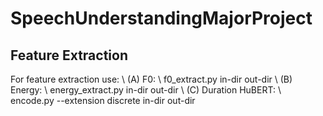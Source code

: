 # SpeechUnderstandingMajorProject
## Feature Extraction
For feature extraction use: \\
(A) F0: \\
    f0_extract.py in-dir out-dir \\
(B) Energy: \\
    energy_extract.py in-dir out-dir \\
(C) Duration HuBERT: \\
    encode.py --extension discrete in-dir out-dir
    
